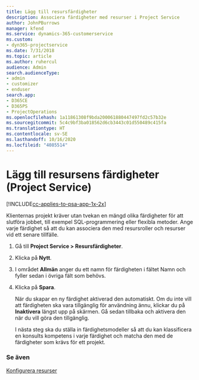 ```yaml
---
title: Lägg till resursfärdigheter
description: Associera färdigheter med resurser i Project Service
author: JohnPBurrows
manager: kfend
ms.service: dynamics-365-customerservice
ms.custom:
- dyn365-projectservice
ms.date: 7/31/2018
ms.topic: article
ms.author: ruhercul
audience: Admin
search.audienceType:
- admin
- customizer
- enduser
search.app:
- D365CE
- D365PS
- ProjectOperations
ms.openlocfilehash: 1a11861308f9bda200061880447497fd2c57b32e
ms.sourcegitcommit: 5c4c9bf3ba018562d6cb3443c01d550489c415fa
ms.translationtype: HT
ms.contentlocale: sv-SE
ms.lasthandoff: 10/16/2020
ms.locfileid: "4085514"
---
```

# <a name="add-resource-skills-project-service"></a>Lägg till resursens färdigheter (Project Service)

[!INCLUDE[cc-applies-to-psa-app-1x-2x](../includes/cc-applies-to-psa-app-1x-2x.md)]

Klienternas projekt kräver utan tvekan en mängd olika färdigheter för att slutföra jobbet, till exempel SQL-programmering eller flexibla metoder. Ange varje färdighet så att du kan associera den med resursroller och resurser vid ett senare tillfälle.  
  
1. Gå till **Project Service > Resursfärdigheter**.  
  
2. Klicka på **Nytt**.  
  
3. I området **Allmän** anger du ett namn för färdigheten i fältet Namn och fyller sedan i övriga fält som behövs.  
  
4. Klicka på **Spara**.  
  
   När du skapar en ny färdighet aktiverad den automatiskt. Om du inte vill att färdigheten ska vara tillgänglig för användning ännu, klickar du på **Inaktivera** längst upp på skärmen. Gå sedan tillbaka och aktivera den när du vill göra den tillgänglig.  
  
   I nästa steg ska du ställa in färdighetsmodeller så att du kan klassificera en konsults kompetens i varje färdighet och matcha den med de färdigheter som krävs för ett projekt.  
  
### <a name="see-also"></a>Se även  
 [Konfigurera resurser](../psa/set-up-resources.md)
